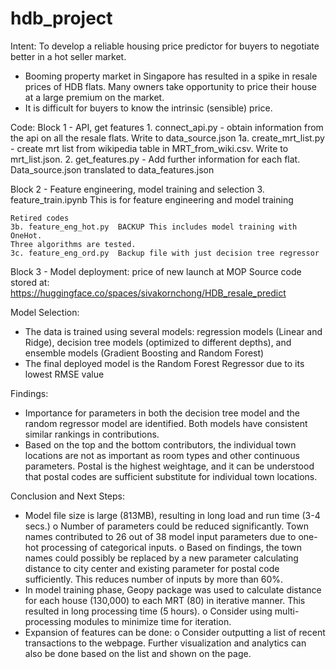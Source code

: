 # hdb_project

Intent:
To develop a reliable housing price predictor for buyers to negotiate better in a hot seller market. 
-	Booming property market in Singapore has resulted in a spike in resale prices of HDB flats. Many owners take opportunity to price their house at a large premium on the market.
-	It is difficult for buyers to know the intrinsic (sensible) price.

Code:
Block 1 - API, get features
    1. connect_api.py - obtain information from the api on all the resale flats. Write to data_source.json
    1a. create_mrt_list.py - create mrt list from wikipedia table in MRT_from_wiki.csv. Write to mrt_list.json.
    2. get_features.py - Add further information for each flat. Data_source.json translated to data_features.json


Block 2 - Feature engineering, model training and selection
    3. feature_train.ipynb  This is for feature engineering and model training

    Retired codes
    3b. feature_eng_hot.py  BACKUP This includes model training with OneHot. 
    Three algorithms are tested.
    3c. feature_eng_ord.py  Backup file with just decision tree regressor
    

Block 3 - Model deployment: price of new launch at MOP
Source code stored at: https://huggingface.co/spaces/sivakornchong/HDB_resale_predict 

Model Selection: 
-	The data is trained using several models: regression models (Linear and Ridge), decision tree models (optimized to different depths), and ensemble models (Gradient Boosting and Random Forest)
-	The final deployed model is the Random Forest Regressor due to its lowest RMSE value

Findings:
-	Importance for parameters in both the decision tree model and the random regressor model are identified. Both models have consistent similar rankings in contributions.
-	Based on the top and the bottom contributors, the individual town locations are not as important as room types and other continuous parameters. Postal is the highest weightage, and it can be understood that postal codes are sufficient substitute for individual town locations.

Conclusion and Next Steps:
-	Model file size is large (813MB), resulting in long load and run time (3-4 secs.)
    o	Number of parameters could be reduced significantly. Town names contributed to 26 out of 38 model input parameters due to one-hot processing of categorical inputs. 
    o	Based on findings, the town names could possibly be replaced by a new parameter calculating distance to city center and existing parameter for postal code sufficiently. This reduces number of inputs by more than 60%. 
-	In model training phase, Geopy package was used to calculate distance for each house (130,000) to each MRT (80) in iterative manner. This resulted in long processing time (5 hours).
    o	Consider using multi-processing modules to minimize time for iteration.
-	Expansion of features can be done:
    o	Consider outputting a list of recent transactions to the webpage. Further visualization and analytics can also be done based on the list and shown on the page. 


